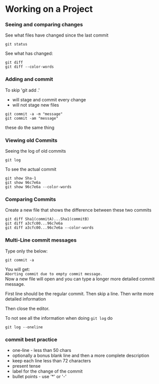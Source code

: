 # Working on a Project

### Seeing and comparing changes
See what files have changed since the last commit
```
git status
```

See what has changed:
```
git diff
git diff --color-words
```
### Adding and commit
To skip 'git add .'
- will stage and commit every change
- will not stage new files
```
git commit -a -m "message"
git commit -am "message"
```
these do the same thing


### Viewing old Commits
Seeing the log of old commits
```
git log
```
To see the actual commit
```
git show Sha-1
git show 96c7e6a
git show 96c7e6a --color-words
```

### Comparing Commits
Create a new file that shows the difference between these two commits
```
git diff Sha1(commitA)...Sha1(commitB)
git diff a3cfc00...96c7e6a
git diff a3cfc00...96c7e6a --color-words
```

### Multi-Line commit messages
Type only the below:
```
git commit -a
```
You will get: <br>
`Aborting commit due to empty commit message.` <br>
Now a new file will open and you can type a longer more detailed commit message.

First line should be the regular commit. Then skip a line. Then write more detailed information

Then close the editor.

To not see all the information when doing `git log` do
```
git log --oneline
```


### commit best practice
- one-line - less than 50 chars
- optionally a bonus blank line and then a more complete description
- keep each line less than 72 characters
- present tense
- label for the change of the commit
- bullet points - use '*' or '-'
